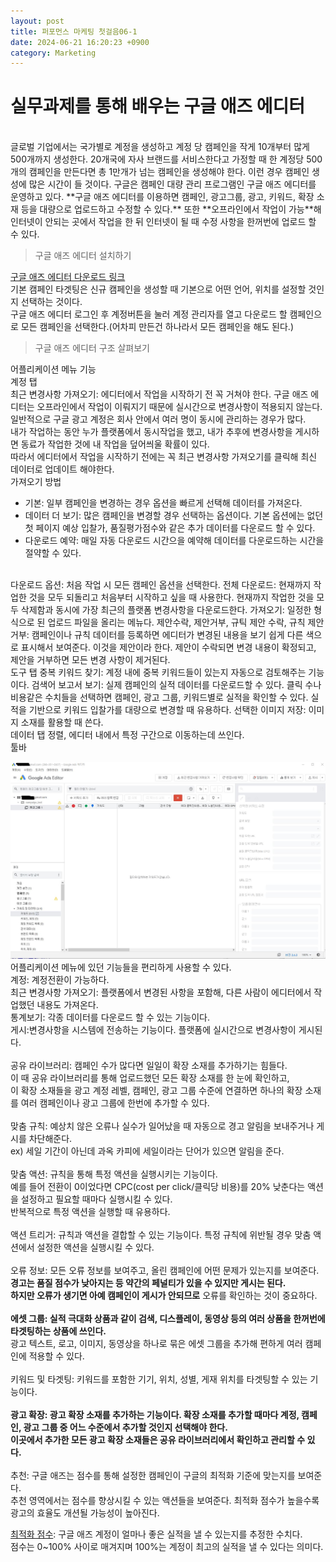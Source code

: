 ```yaml
---
layout: post
title: 퍼포먼스 마케팅 첫걸음06-1
date: 2024-06-21 16:20:23 +0900
category: Marketing
---
```

# 실무과제를 통해 배우는 구글 애즈 에디터      
<br>  
글로벌 기업에서는 국가별로 계정을 생성하고 계정 당 캠페인을 작게 10개부터 많게 500개까지 생성한다.  
20개국에 자사 브랜드를 서비스한다고 가정할 때 한 계정당 500개의 캠페인을 만든다면 총 1만개가 넘는 캠페인을 생성해야 한다.  
이런 경우 캠페인 생성에 많은 시간이 들 것이다.  
구글은 캠페인 대량 관리 프로그램인 구글 애즈 에디터를 운영하고 있다.  
**구글 애즈 에디터를 이용하면 캠페인, 광고그룹, 광고, 키워드, 확장 소재 등을 대량으로 업로드하고 수정할 수 있다.**  
또한 **오프라인에서 작업이 가능**해 인터넷이 안되는 곳에서 작업을 한 뒤 인터넷이 될 때 수정 사항을 한꺼번에 업로드 할 수 있다.    
<br>  

> 구글 애즈 에디터 설치하기  

[구글 애즈 에디터 다운로드 링크](https://ads.google.com/intl/ko_kr/home/tools/ads-editor/)  
기본 캠페인 타겟팅은 신규 캠페인을 생성할 때 기본으로 어떤 언어, 위치를 설정할 것인지 선택하는 것이다.  
구글 애즈 에디터 로그인 후 계정버튼을 눌러 계정 관리자를 열고 다운로드 할 캠페인으로 모든 캠페인을 선택한다.(어차피 만든건 하나라서 모든 캠페인을 해도 된다.)
<br>  

> 구글 애즈 에디터 구조 살펴보기  

어플리케이션 메뉴 기능  
계정 탭  
최근 변경사항 가져오기: 에디터에서 작업을 시작하기 전 꼭 거쳐야 한다. 구글 애즈 에디터는 오프라인에서 작업이 이뤄지기 때문에 실시간으로 변경사항이 적용되지 않는다.  
일반적으로 구글 광고 계정은 회사 안에서 여러 명이 동시에 관리하는 경우가 많다.  
내가 작업하는 동안 누가 플랫폼에서 동시작업을 했고, 내가 추후에 변경사항을 게시하면 동료가 작업한 것에 내 작업을 덮어씌울 확률이 있다.  
따라서 에디터에서 작업을 시작하기 전에는 꼭 최근 변경사항 가져오기를 클릭해 최신 데이터로 업데이트 해야한다.
<br>
가져오기 방법  
- 기본: 일부 캠페인을 변경하는 경우 옵션을 빠르게 선택해 데이터를 가져온다.  
- 데이터 더 보기: 많은 캠페인을 변경할 경우 선택하는 옵션이다. 기본 옵션에는 없던 첫 페이지 예상 입찰가, 품질평가점수와 같은 추가 데이터를 다운로드 할 수 있다.  
- 다운로드 예약: 매일 자동 다운로드 시간으을 예약해 데이터를 다운로드하는 시간을 절약할 수 있다.
<br>  
다운로드 옵션: 처음 작업 시 모든 캠페인 옵션을 선택한다.  
전체 다운로드: 현재까지 작업한 것을 모두 되돌리고 처음부터 시작하고 싶을 때 사용한다.  
현재까지 작업한 것을 모두 삭제함과 동시에 가장 최근의 플랫폼 변경사항을 다운로드한다.  
가져오기: 일정한 형식으로 된 업로드 파일을 올리는 메뉴다.  
제안수락, 제안거부, 규틱 제안 수락, 규칙 제안 거부:  캠페인이나 규칙 데이터를 등록하면 에디터가 변경된 내용을 보기 쉽게 다른 색으로 표시해서 보여준다.  
이것을 제안이라 한다. 제안이 수락되면 변경 내용이 확정되고, 제안을 거부하면 모든 변경 사항이 제거된다.
<br>  
도구 탭  
중복 키워드 찾기: 계정 내에 중복 키워드들이 있는지 자동으로 검토해주는 기능이다.  
검색어 보고서 보기: 실제 캠페인의 실적 데이터를 다운로드할 수 있다.  
클릭 수나 비용같은 수치들을 선택하면 캠페인, 광고 그룹, 키워드별로 실적을 확인할 수 있다.  
실적을 기반으로 키워드 입찰가를 대량으로 변경할 때 유용하다.  
선택한 이미지 저장: 이미지 소재를 활용할 때 쓴다.
<br>  
데이터 탭  
정렬, 에디터 내에서 특정 구간으로 이동하는데 쓰인다.
<br>  
툴바  

![툴바](https://github.com/shina1221/shina1221.github.io/blob/390426a429ab70bc77a860666e1000a976f449e1/_posts/%EB%8F%84%EC%84%9C/%EB%A7%88%EC%BC%80%ED%8C%85/img/%ED%88%B4%EB%B0%94.JPG)  
어플리케이션 메뉴에 있던 기능들을 편리하게 사용할 수 있다.  
계정: 계정전환이 가능하다.  
최근 변경사항 가져오기: 플랫폼에서 변경된 사항을 포함해, 다른 사람이 에디터에서 작업했던 내용도 가져온다.  
통계보기: 각종 데이터를 다운로드 할 수 있는 기능이다.  
게시:변경사항을 시스템에 전송하는 기능이다. 플랫폼에 실시간으로 변경사항이 게시된다.
<br>  
공유 라이브러리: 캠페인 수가 많다면 일일이 확장 소재를 추가하기는 힘들다.  
이 때 공유 라이브러리를 통해 업로드했던 모든 확장 소재를 한 눈에 확인하고,  
이 확장 소재들을 광고 계정 레벨, 캠페인, 광고 그룹 수준에 연결하면 하나의 확장 소재를 여러 캠페인이나 광고 그룹에 한번에 추가할 수 있다.
<br>  
맞춤 규칙: 예상치 않은 오류나 실수가 일어났을 때 자동으로 경고 알림을 보내주거나 게시를 차단해준다.  
ex) 세일 기간이 아닌데 과옥 카피에 세일이라는 단어가 있으면 알림을 준다.
<br>  
맞춤 액션: 규칙을 통해 특정 액션을 실행시키는 기능이다.  
예를 들어 전환이 0이었다면 CPC(cost per click/클릭당 비용)를 20% 낮춘다는 액션을 설정하고 필요할 때마다 실행시킬 수 있다.  
반복적으로 특정 액션을 실행할 때 유용하다.
<br>  
액션 트리거: 규칙과 액션을 결합할 수 있는 기능이다. 특정 규칙에 위반될 경우 맞춤 액션에서 설정한 액션을 실행시킬 수 있다.
<br>  
오류 정보: 모든 오류 정보를 보여주고, 올린 캠페인에 어떤 문제가 있는지를 보여준다.  
**경고는 품질 점수가 낮아지는 등 약간의 페널티가 있을 수 있지만 게시는 된다.**  
**하지만 오류가 생기면 아예 캠페인이 게시가 안되므로** 오류를 확인하는 것이 중요하다.
<br>  
**에셋 그룹: 실적 극대화 상품과 같이 검색, 디스플레이, 동영상 등의 여러 상품을 한꺼번에 타겟팅하는 상품에 쓰인다.**  
광고 텍스트, 로고, 이미지, 동영상을 하나로 묶은 에셋 그룹을 추가해 편하게 여러 캠페인에 적용할 수 있다.
<br>  
키워드 및 타겟팅: 키워드를 포함한 기기, 위치, 성별, 게재 위치를 타겟팅할 수 있는 기능이다.
<br>  
**광고 확장: 광고 확장 소재를 추가하는 기능이다. 확장 소재를 추가할 때마다 계정, 캠페인, 광고 그룹 중 어느 수준에서 추가할 것인지 선택해야 한다.**  
**이곳에서 추가한 모든 광고 확장 소재들은 공유 라이브러리에서 확인하고 관리할 수 있다.**
<br>  
추천: 구글 애즈는 점수를 통해 설정한 캠페인이 구글의 최적화 기준에 맞는지를 보여준다.  
추천 영역에서는 점수를 향상시킬 수 있는 액션들을 보여준다. 최적화 점수가 높을수록 광고의 효율도 개션될 가능성이 높아진다.  

[최적화 점수](https://support.google.com/google-ads/answer/9061546?hl=ko): 구글 애즈 계정이 얼마나 좋은 실적을 낼 수 있는지를 추정한 수치다.  
점수는 0~100% 사이로 매겨지며 100%는 계정이 최고의 실적을 낼 수 있다는 의미다.  











